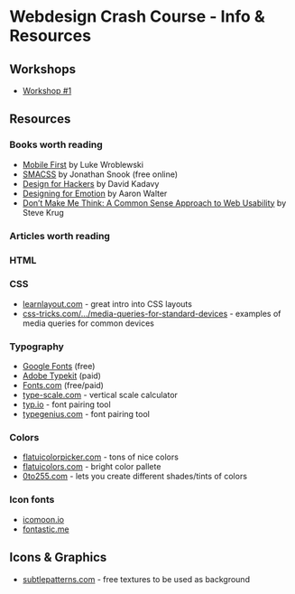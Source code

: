 # Webdesign Crash Course - Info & Resources

## Workshops

- [Workshop #1](https://github.com/WebCrashCourse/workshop-1)


## Resources

### Books worth reading

- [Mobile First](http://abookapart.com/products/mobile-first) by Luke Wroblewski
- [SMACSS](https://smacss.com/) by Jonathan Snook (free online)
- [Design for Hackers](http://www.amazon.com/Design-Hackers-Reverse-Engineering-Beauty/dp/1119998956) by David Kadavy
- [Designing for Emotion](http://abookapart.com/products/designing-for-emotion) by Aaron Walter
- [Don’t Make Me Think: A Common Sense Approach to Web Usability](http://www.amazon.com/Dont-Make-Think-Revisited-Usability/dp/0321965515) by Steve Krug 

### Articles worth reading



### HTML

### CSS
- [learnlayout.com](http://learnlayout.com/) - great intro into CSS layouts
- [css-tricks.com/.../media-queries-for-standard-devices](https://css-tricks.com/snippets/css/media-queries-for-standard-devices/) - examples of media queries for common devices

### Typography

- [Google Fonts](https://encrypted.google.com/fonts) (free)
- [Adobe Typekit](https://typekit.com/) (paid)
- [Fonts.com](http://www.fonts.com/) (free/paid)
- [type-scale.com](http://type-scale.com/) - vertical scale calculator
- [typ.io](http://typ.io/) - font pairing tool
- [typegenius.com](http://www.typegenius.com/) - font pairing tool

### Colors

- [flatuicolorpicker.com](http://www.flatuicolorpicker.com/) - tons of nice colors
- [flatuicolors.com](http://flatuicolors.com/) - bright color pallete
- [0to255.com](http://www.0to255.com/) - lets you create different shades/tints of colors

### Icon fonts

- [icomoon.io](https://icomoon.io/)
- [fontastic.me](http://fontastic.me)

## Icons & Graphics

- [subtlepatterns.com](http://subtlepatterns.com/) - free textures to be used as background




